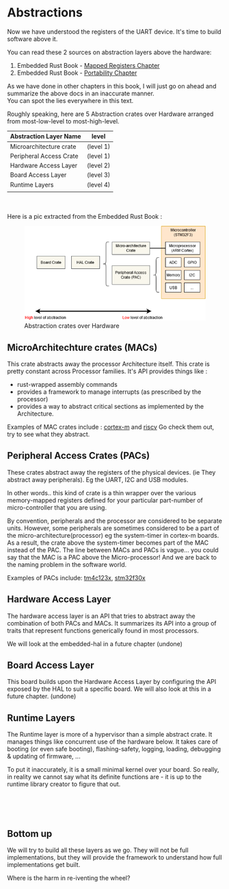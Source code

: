 # Abstractions  

Now we have understood the registers of the UART device. It's time to build software above it.   


You can read these 2 sources on abstraction layers above the hardware:  
1. Embedded Rust Book - [Mapped Registers Chapter](https://docs.rust-embedded.org/book/start/registers.html)
2. Embedded Rust Book - [Portability Chapter](https://docs.rust-embedded.org/book/portability/)


As we have done in other chapters in this book, I will just go on ahead and summarize the above docs in an inaccurate manner.  
You can spot the lies everywhere in this text.  

Roughly speaking, here are 5 Abstraction crates over Hardware arranged from most-low-level to most-high-level.  

| Abstraction Layer Name  | level     |
|-------------------------|-----------|
| Microarchitecture crate | (level 1) |
| Peripheral Access Crate | (level 1) |
| Hardware Access Layer   | (level 2) |
| Board Access Layer      | (level 3) |
| Runtime Layers          | (level 4) |
|                         |           |

<br><br>
Here is a pic extracted from the Embedded Rust Book :  
<figure>
  <img src="img/abstration_crates.png" alt="Abstraction crates over Hardware">
  <figcaption>Abstraction crates over Hardware</figcaption>
</figure>


## MicroArchitechture crates (MACs)
This crate abstracts away the processor Architecture itself. This crate is pretty constant across Processor families. It's API provides things like : 
- rust-wrapped assembly commands 
- provides a framework to manage interrupts (as prescribed by the processor)
- provides a way to abstract critical sections as implemented by the Architecture.  

Examples of MAC crates include : [cortex-m](https://crates.io/crates/cortex-m) and [riscv](https://crates.io/crates/riscv) Go check them out, try to see what they abstract.  

## Peripheral Access Crates (PACs)
These crates abstract away the registers of the physical devices. (ie They abstract away peripherals). Eg the UART, I2C and USB modules.   

In other words.. this kind of crate is a thin wrapper over the various memory-mapped registers defined for your particular part-number of micro-controller that you are using. 

By convention, peripherals and the processor are considered to be separate units. However, some peripherals are sometimes considered to be a part of the micro-architecture(processor) eg the system-timer in cortex-m boards. As a result, the crate above the system-timer becomes part of the MAC instead of the PAC. The line between MACs and PACs is vague... you could say that the MAC is a PAC above the Micro-processor! And we are back to the naming problem in the software world.  

Examples of PACs include:   [tm4c123x](https://crates.io/crates/tm4c123x), [stm32f30x](https://crates.io/crates/stm32f30x) 

## Hardware Access Layer
The hardware access layer is an API that tries to abstract away the combination of both PACs and MACs. It summarizes its API into a group of traits that represent functions generically found in most processors.   

We will look at the embedded-hal in a future chapter (undone) 

## Board Access Layer
This board builds upon the Hardware Access Layer by configuring the API exposed by the HAL to suit a specific board. We will also look at this in a future chapter. (undone)

## Runtime Layers
The Runtime layer is more of a hypervisor than a simple abstract crate. It manages things like concurrent use of the hardware below. It takes care of booting (or even safe booting), flashing-safety, logging, loading, debugging & updating of firmware, ...  

To put it inaccurately, it is a small minimal kernel over your board.  So really, in reality we cannot say what its definite functions are - it is up to the runtime library creator to figure that out.  

<br><br><br>

## Bottom up
We will try to build all these layers as we go. They will not be full implementations, but they will provide the framework to understand how full implementations get built.  

Where is the harm in re-iventing the wheel?